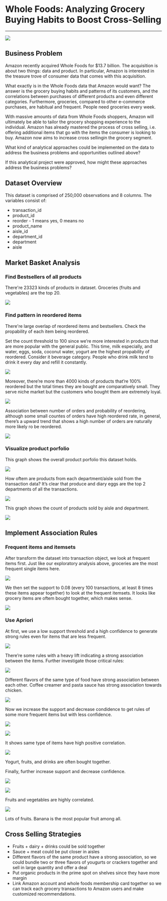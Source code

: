 # Whole Foods: Analyzing Grocery Buying Habits to Boost Cross-Selling
----

![](https://github.com/chunziwang/whole-foods-market-basket-analysis/blob/master/figs/19.png)

## Business Problem

Amazon recently acquired Whole Foods for $13.7 billion. The acquisition is about two things: data and product. In particular, Amazon is interested in the treasure trove of consumer data that comes with this acquisition.

What exactly is in the Whole Foods data that Amazon would want? The answer is the grocery buying habits and patterns of its customers, and the correlations between purchases of different products and even different categories. Furthermore, groceries, compared to other e-commerce purchases, are habitual and frequent. People need groceries every week.

With massive amounts of data from Whole Foods shoppers, Amazon will ultimately be able to tailor the grocery shopping experience to the individual. Amazon has already mastered the process of cross selling, i.e. offering additional items that go with the items the consumer is looking to buy. Amazon now aims to increase cross sellingin the grocery segment.

What kind of analytical approaches could be implemented on the data to address the business problems and opportunities outlined above?

If this analytical project were approved, how might these approaches address the business problems?

## Dataset Overview

This dataset is comprised of 250,000 observations and 8 columns. The variables consist of:

- transaction_id
- product_id
- reorder - 1 means yes, 0 means no
- product_name
- aisle_id
- department_id
- department
- aisle

## Market Basket Analysis

### Find Bestsellers of all products

There're 23323 kinds of products in dataset. Groceries (fruits and vegetables) are the top 20.

![](https://github.com/chunziwang/whole-foods-market-basket-analysis/blob/master/figs/1.png)

### Find pattern in reordered items

There're large overlap of reordered items and bestsellers. Check the propability of each item being reordered.

Set the count threshold to 100 since we’re more interested in products that are more popular with the general public. This time, milk especially, and water, eggs, soda, coconut water, yogurt are the highest propability of reordered. Consider it beverage category. People who drink milk tend to drink it every day and refill it constantly.

![](https://github.com/chunziwang/whole-foods-market-basket-analysis/blob/master/figs/2.png)

Moreover, there’re more than 4000 kinds of products that’re 100% reordered but the total times they are bought are comparatively small. They serve niche market but the customers who bought them are extremely loyal.

![](https://github.com/chunziwang/whole-foods-market-basket-analysis/blob/master/figs/3.png)

Association between number of orders and probability of reordering, although some small countes of orders have high reordered rate, in general, there’s a upward trend that shows a high number of orders are naturally more likely ro be reordered.

![](https://github.com/chunziwang/whole-foods-market-basket-analysis/blob/master/figs/4.png)

### Visualize product porfolio

This graph shows the overall product porfolio this dataset holds.

![](https://github.com/chunziwang/whole-foods-market-basket-analysis/blob/master/figs/5.png)

How oftem are products from each department/aisle sold from the transaction data? It’s clear that produce and diary eggs are the top 2 departments of all the transactions.

![](https://github.com/chunziwang/whole-foods-market-basket-analysis/blob/master/figs/6.png)

This graph shows the count of products sold by aisle and department.

![](https://github.com/chunziwang/whole-foods-market-basket-analysis/blob/master/figs/7.png)

## Implement Association Rules

### Frequent items and itemsets

After transform the dataset into transaction object, we look at frequent items first.
Just like our exploratory analysis above, groceries are the most frequent single items here.

![](https://github.com/chunziwang/whole-foods-market-basket-analysis/blob/master/figs/8.png)

We then set the support to 0.08 (every 100 transactions, at least 8 times these items appear together) to look at the frequent itemsets. It looks like grocery items are oftem bought together, which makes sense.

![](https://github.com/chunziwang/whole-foods-market-basket-analysis/blob/master/figs/9.png)

### Use Apriori

At first, we use a low support threshold and a high confidence to generate strong rules even for items that are less frequent.

![](https://github.com/chunziwang/whole-foods-market-basket-analysis/blob/master/figs/10.png)

There’re some rules with a heavy lift indicating a strong association between the items. Further investigate those critical rules:

![](https://github.com/chunziwang/whole-foods-market-basket-analysis/blob/master/figs/11.png)

Different flavors of the same type of food have strong association between each other. Coffee creamer and pasta sauce has strong association towards chicken.

![](https://github.com/chunziwang/whole-foods-market-basket-analysis/blob/master/figs/12.png)

Now we increase the support and decrease condidence to get rules of some more frequent items but with less confidence.

![](https://github.com/chunziwang/whole-foods-market-basket-analysis/blob/master/figs/13.png)

![](https://github.com/chunziwang/whole-foods-market-basket-analysis/blob/master/figs/14.png)

It shows same type of items have high positive correlation.

![](https://github.com/chunziwang/whole-foods-market-basket-analysis/blob/master/figs/15.png)

Yogurt, fruits, and drinks are often bought together.

Finally, further increase support and decrease confidence.

![](https://github.com/chunziwang/whole-foods-market-basket-analysis/blob/master/figs/16.png)

![](https://github.com/chunziwang/whole-foods-market-basket-analysis/blob/master/figs/17.png)

Fruits and vegetables are highly correlated.

![](https://github.com/chunziwang/whole-foods-market-basket-analysis/blob/master/figs/18.png)

Lots of fruits. Banana is the most popular fruit among all.

## Cross Selling Strategies

+ Fruits + dairy + drinks could be sold together
+ Sauce + meat could be put closer in aisles
+ Different flavors of the same product have a strong association, so we could bundle two or three flavors of yougurts or crackers together and sell in large quantity and offer a deal
+ Put organic products in the prime spot on shelves since they have more margin
+ Link Amazon account and whole foods membership card together so we can track each grocery transactions to Amazon users and make customized recommendations.

